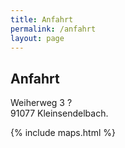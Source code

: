 ```yaml
---
title: Anfahrt
permalink: /anfahrt
layout: page
---
```


## Anfahrt  

Weiherweg 3 ?  
91077 Kleinsendelbach.

{% include maps.html %}
